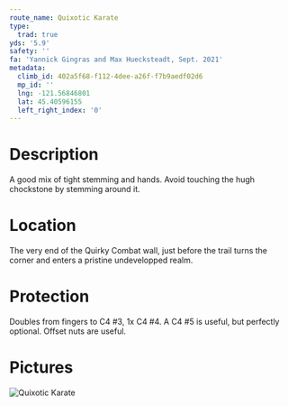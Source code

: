 ```yaml
---
route_name: Quixotic Karate
type:
  trad: true
yds: '5.9'
safety: ''
fa: 'Yannick Gingras and Max Huecksteadt, Sept. 2021'
metadata:
  climb_id: 402a5f68-f112-4dee-a26f-f7b9aedf02d6
  mp_id: ''
  lng: -121.56846801
  lat: 45.40596155
  left_right_index: '0'
---
```

# Description
A good mix of tight stemming and hands. Avoid touching the hugh chockstone by stemming around it.

# Location
The very end of the Quirky Combat wall, just before the trail turns the corner and enters a pristine undevelopped realm.

# Protection
Doubles from fingers to C4 #3, 1x C4 #4. A C4 #5 is useful, but perfectly optional. Offset nuts are useful.

# Pictures
![Quixotic Karate](quixotic-karate.jpg)
